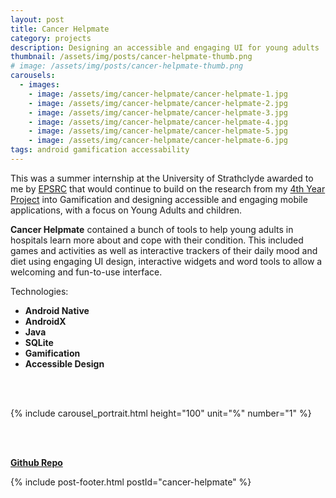```yaml
---
layout: post
title: Cancer Helpmate
category: projects
description: Designing an accessible and engaging UI for young adults
thumbnail: /assets/img/posts/cancer-helpmate-thumb.png
# image: /assets/img/posts/cancer-helpmate-thumb.png
carousels:
  - images: 
    - image: /assets/img/cancer-helpmate/cancer-helpmate-1.jpg
    - image: /assets/img/cancer-helpmate/cancer-helpmate-2.jpg
    - image: /assets/img/cancer-helpmate/cancer-helpmate-3.jpg
    - image: /assets/img/cancer-helpmate/cancer-helpmate-4.jpg
    - image: /assets/img/cancer-helpmate/cancer-helpmate-5.jpg
    - image: /assets/img/cancer-helpmate/cancer-helpmate-6.jpg
tags: android gamification accessability
---
```


This was a summer internship at the University of Strathclyde awarded to me by [EPSRC](https://www.ukri.org/councils/epsrc/) that would continue to build
on the research from my [4th Year Project](/posts/gaming-for-health/) into Gamification and designing accessible and engaging mobile applications, with a focus on Young Adults and children.

<b>Cancer Helpmate</b> contained a bunch of tools to help young adults in 
hospitals learn more about and cope with their condition.
This included games and activities as well as 
interactive trackers of their daily mood and diet using 
engaging UI design, interactive widgets and word tools to allow
a welcoming and fun-to-use interface. 

Technologies:
- <b>Android Native</b>
- <b>AndroidX</b>
- <b>Java</b>
- <b>SQLite</b>
- <b>Gamification</b>
- <b>Accessible Design</b>

<br>
<br>

{% include carousel_portrait.html height="100" unit="%" number="1" %}

<br>
<br>


[<b>Github Repo</b>](https://github.com/thejester129/cancer-helpmate)


{% include post-footer.html postId="cancer-helpmate" %}
